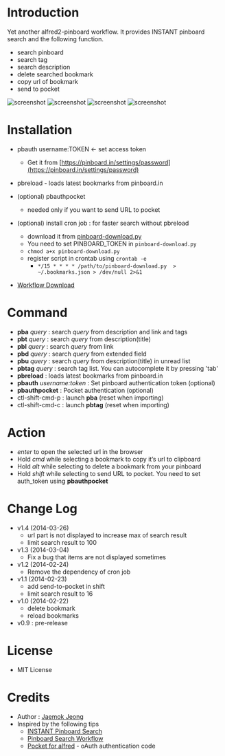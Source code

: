 # Introduction 

Yet another alfred2-pinboard workflow. It provides INSTANT pinboard search and the following function.

- search pinboard
- search tag 
- search description 
- delete searched bookmark 
- copy url of bookmark
- send to pocket

![screenshot](https://raw.github.com/jmjeong/alfred-extension/master/pinboard/pbhelp.jpg)
![screenshot](https://raw.github.com/jmjeong/alfred-extension/master/pinboard/search.jpg)
![screenshot](https://raw.github.com/jmjeong/alfred-extension/master/pinboard/pbtag.jpg)
![screenshot](https://raw.github.com/jmjeong/alfred-extension/master/pinboard/pbtag-search.jpg)

# Installation 

- pbauth username:TOKEN <- set access token
  - Get it from [https://pinboard.in/settings/password](https://pinboard.in/settings/password)
- pbreload - loads latest bookmarks from pinboard.in

- (optional) pbauthpocket 
  - needed only if you want to send URL to pocket
- (optional) install cron job  : for faster search without pbreload
  - download it from [pinboard-download.py](https://gist.github.com/jmjeong/6986c9db0cc193f5b51d)
  - You need to set PINBOARD_TOKEN in `pinboard-download.py`
  - `chmod a+x pinboard-download.py`
  - register script in crontab using `crontab -e`
    - `*/15 * * * * /path/to/pinboard-download.py  > ~/.bookmarks.json > /dev/null 2>&1`
	
- [Workflow Download](https://raw.github.com/jmjeong/alfred-extension/master/pinboard/pinboard.alfredworkflow)

# Command

- **pba** *query* : search *query* from description and link and tags
- **pbt** *query* : search *query* from description(title)
- **pbl** *query* : search *query* from link
- **pbd** *query* : search *query* from extended field
- **pbu** *query* : search *query* from description(title) in unread list
- **pbtag** *query* : search tag list. You can autocomplete it by pressing 'tab'
- **pbreload** : loads latest bookmarks from pinboard.in
- **pbauth** *username:token* : Set pinboard authentication token (optional)
- **pbauthpocket** : Pocket authentication (optional)
- ctl-shift-cmd-p : launch **pba** (reset when importing)
- ctl-shift-cmd-c : launch **pbtag** (reset when importing)

# Action

- *enter* to open the selected url in the browser
- Hold *cmd* while selecting a bookmark to copy it’s url to clipboard
- Hold *alt* while selecting to delete a bookmark from your pinboard
- Hold *shift* while selecting to send URL to pocket. You need to set auth_token using **pbauthpocket**

# Change Log 

- v1.4 (2014-03-26)
  - url part is not displayed to increase max of search result
  - limit search result to 100
- v1.3 (2014-03-04)
  - Fix a bug that items are not displayed sometimes
- v1.2 (2014-02-24)
  - Remove the dependency of cron job 
- v1.1 (2014-02-23)
  - add send-to-pocket in shift
  - limit search result to 16
- v1.0 (2014-02-22)
  - delete bookmark
  - reload bookmarks
- v0.9 : pre-release

# License 

- MIT License

# Credits

- Author : [Jaemok Jeong](mailto:jmjeong@gmail.com)
- Inspired by the following tips 
	- [INSTANT Pinboard Search](https://gist.github.com/myfreeweb/5189568)
	- [Pinboard Search Workflow](http://www.alfredforum.com/topic/979-pinboard-search-workflow/)
	- [Pocket for alfred](https://github.com/altryne/pocket_alfred) - oAuth authentication code
